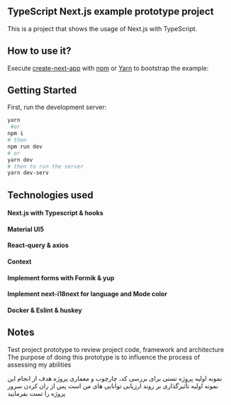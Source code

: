 ## TypeScript Next.js example prototype project

This is a project that shows the usage of Next.js with TypeScript.

## How to use it?

Execute [create-next-app](https://github.com/vercel/next.js/tree/canary/packages/create-next-app) with [npm](https://docs.npmjs.com/cli/v8/commands/npm-init/) or [Yarn](https://classic.yarnpkg.com/en/docs/cli/create/) to bootstrap the example:

## Getting Started

First, run the development server:

```bash
yarn
 #or
npm i
# then
npm run dev
# or
yarn dev
# then to run the server
yarn dev-serv
```

## Technologies used

#### Next.js with Typescript & hooks

#### Material UI5

#### React-query & axios

#### Context

#### Implement forms with Formik & yup

#### Implement next-i18next for language and Mode color

#### Docker & Eslint & huskey

## Notes

Test project prototype to review project code, framework and architecture
The purpose of doing this prototype is to influence the process of assessing my abilities

نمونه اولیه پروژه تستی برای بررسی کد، چارچوب و معماری پروژه
هدف از انجام این نمونه اولیه تأثیرگذاری بر روند ارزیابی توانایی های من است
پس از ران کردن سرور پروژه را تست بفرمایید
